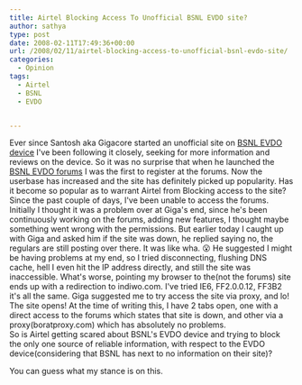 ```yaml
---
title: Airtel Blocking Access To Unofficial BSNL EVDO site?
author: sathya
type: post
date: 2008-02-11T17:49:36+00:00
url: /2008/02/11/airtel-blocking-access-to-unofficial-bsnl-evdo-site/
categories:
  - Opinion
tags:
  - Airtel
  - BSNL
  - EVDO


---
```

Ever since Santosh aka Gigacore started an unofficial site on [BSNL EVDO device][1] I've been following it closely, seeking for more information and reviews on the device. So it was no surprise that when he launched the [BSNL EVDO forums][2] I was the first to register at the forums. Now the userbase has increased and the site has definitely picked up popularity. Has it become so popular as to warrant Airtel from Blocking access to the site?  
Since the past couple of days, I've been unable to access the forums. Initially I thought it was a problem over at Giga's end, since he's been continuously working on the forums, adding new features, I thought maybe something went wrong with the permissions. But earlier today I caught up with Giga and asked him if the site was down, he replied saying no, the regulars are still posting over there. It was like wha. 😮 He suggested I might be having problems at my end, so I tried disconnecting, flushing DNS cache, hell I even hit the IP address directly, and still the site was inaccessible. What's worse, pointing my browser to the(not the forums) site ends up with a redirection to indiwo.com. I've tried IE6, FF2.0.0.12, FF3B2 it's all the same. Giga suggested me to try access the site via proxy, and lo! The site opens! At the time of writing this, I have 2 tabs open, one with a direct access to the forums which states that site is down, and other via a proxy(boratproxy.com) which has absolutely no problems.  
So is Airtel getting scared about BSNL's EVDO device and trying to block the only one source of reliable information, with respect to the EVDO device(considering that BSNL has next to no information on their site)?

You can guess what my stance is on this.

 [1]: https://bsnlevdo.themebin.com/
 [2]: https://bsnlevdo.themebin.com/forum/
